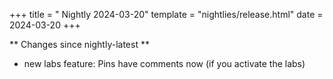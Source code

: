 +++
title = " Nightly 2024-03-20"
template = "nightlies/release.html"
date = 2024-03-20
+++

** Changes since nightly-latest **
- new labs feature: Pins have comments now (if you activate the labs)

